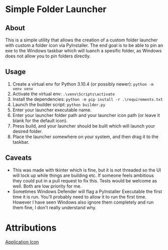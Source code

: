 # Simple Folder Launcher
## About
This is a simple utility that allows the creation of a custom folder launcher with custom a folder icon via PyInstaller.
The end goal is to be able to pin an exe to the Windows taskbar which will luanch a spesific folder, as Windows does not allow you to pin folders directly.

## Usage
1. Create a virtual env for Python 3.10.4 (or possibly newer): `python -m venv venv`
2. Activate the virtual env: `.\venv\Scripts\activate`
3. Install the dependencies: `python -m pip install -r .\requirements.txt`
4. Launch the builder script: `python builder.py`
5. Enter your launcher executable name.
6. Enter your launcher folder path and your launcher icon path (or leave it blank for the default icon).
7. Press build, and your launcher should be built which will launch your desired folder.
8. Place the launcher somewhere on your system, and then drag it to the taskbar.

## Caveats
- This was made with tkinter which is fine, but it is not threaded so the UI will lock up while things are building etc. If someone feels ambitious they could put in a pull request to fix this. Tests would be welcome as well. Both are low priority for me.
- Sometimes Windows Defender will flag a PyInstaller Executable the first time it is run. You'll probably need to allow it to run the first time. However I have seen Windows also ignore them completely and run them fine, I don't really understand why.

# Attributions
[Application Icon](https://www.flaticon.com/free-icon/folder_3039367?term=folder&page=1&position=94&origin=tag&related_id=3039367)
